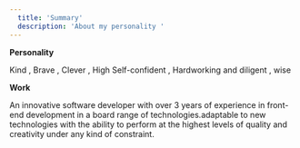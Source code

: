 ```yaml
---
  title: 'Summary'
  description: 'About my personality '
---
```


**Personality**

Kind , Brave , Clever , High Self-confident , Hardworking and diligent , wise

**Work**

An innovative software developer with over 3 years of experience in front-end development in a board range of technologies.adaptable to new technologies with the ability to perform at the highest levels of quality and creativity under any kind of constraint.
